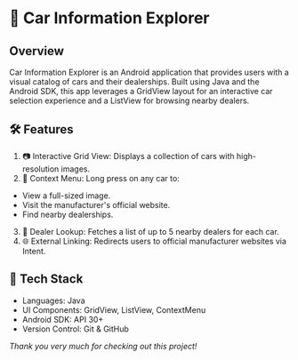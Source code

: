 # 🚗 Car Information Explorer

## Overview
Car Information Explorer is an Android application that provides users with a visual catalog of cars and their dealerships. Built using Java and the Android SDK, this app leverages a GridView layout for an interactive car selection experience and a ListView for browsing nearby dealers.

## 🛠️ Features
1. 📷 Interactive Grid View: Displays a collection of cars with high-resolution images.
2. 🔗 Context Menu: Long press on any car to:
- View a full-sized image.
- Visit the manufacturer's official website.
- Find nearby dealerships.
3. 📍 Dealer Lookup: Fetches a list of up to 5 nearby dealers for each car.
4. 🌐 External Linking: Redirects users to official manufacturer websites via Intent.

## 📱 Tech Stack
- Languages: Java
- UI Components: GridView, ListView, ContextMenu
- Android SDK: API 30+
- Version Control: Git & GitHub


*Thank you very much for checking out this project!*
